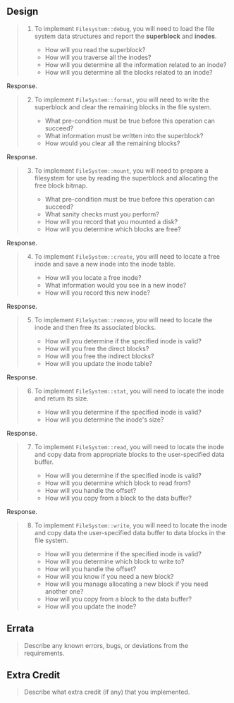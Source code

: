 Design
------

> 1. To implement `Filesystem::debug`, you will need to load the file system
>    data structures and report the **superblock** and **inodes**.
>
>       - How will you read the superblock?
>       - How will you traverse all the inodes?
>       - How will you determine all the information related to an inode?
>       - How will you determine all the blocks related to an inode?

Response.

> 2. To implement `FileSystem::format`, you will need to write the superblock
>    and clear the remaining blocks in the file system.
>
>       - What pre-condition must be true before this operation can succeed?
>       - What information must be written into the superblock?
>       - How would you clear all the remaining blocks?

Response.

> 3. To implement `FileSystem::mount`, you will need to prepare a filesystem
>    for use by reading the superblock and allocating the free block bitmap.
>
>       - What pre-condition must be true before this operation can succeed?
>       - What sanity checks must you perform?
>       - How will you record that you mounted a disk?
>       - How will you determine which blocks are free?

Response.

> 4. To implement `FileSystem::create`, you will need to locate a free inode
>    and save a new inode into the inode table.
>
>       - How will you locate a free inode?
>       - What information would you see in a new inode?
>       - How will you record this new inode?

Response.

> 5. To implement `FileSystem::remove`, you will need to locate the inode and
>    then free its associated blocks.
>
>       - How will you determine if the specified inode is valid?
>       - How will you free the direct blocks?
>       - How will you free the indirect blocks?
>       - How will you update the inode table?

Response.

> 6. To implement `FileSystem::stat`, you will need to locate the inode and
>    return its size.
>
>       - How will you determine if the specified inode is valid?
>       - How will you determine the inode's size?

Response.

> 7. To implement `FileSystem::read`, you will need to locate the inode and
>    copy data from appropriate blocks to the user-specified data buffer.
>
>       - How will you determine if the specified inode is valid?
>       - How will you determine which block to read from?
>       - How will you handle the offset?
>       - How will you copy from a block to the data buffer?

Response.

> 8. To implement `FileSystem::write`, you will need to locate the inode and
>    copy data the user-specified data buffer to data blocks in the file
>    system.
>
>       - How will you determine if the specified inode is valid?
>       - How will you determine which block to write to?
>       - How will you handle the offset?
>       - How will you know if you need a new block?
>       - How will you manage allocating a new block if you need another one?
>       - How will you copy from a block to the data buffer?
>       - How will you update the inode?

Errata
------

> Describe any known errors, bugs, or deviations from the requirements.

Extra Credit
------------

> Describe what extra credit (if any) that you implemented.